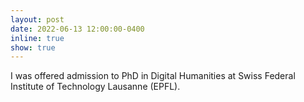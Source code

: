 ```yaml
---
layout: post
date: 2022-06-13 12:00:00-0400
inline: true
show: true
---
```


I was offered admission to PhD in Digital Humanities at Swiss Federal Institute of Technology Lausanne (EPFL).
